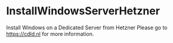 # InstallWindowsServerHetzner
Install Windows on a Dedicated Server from Hetzner
Please go to https://cdld.nl for more information. 
